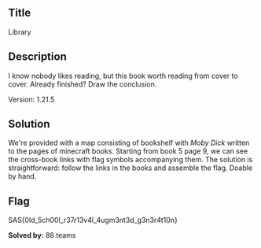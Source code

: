 ## Title
Library

## Description
I know nobody likes reading, but this book worth reading from cover to cover. Already finished? Draw the conclusion.

Version: 1.21.5

## Solution
We're provided with a map consisting of bookshelf with *Moby Dick* written to the pages of minecraft books. Starting from book 5 page 9, we can see the cross-book links with flag symbols accompanying them. The solution is straightforward: follow the links in the books and assemble the flag. Doable by hand.

## Flag
SAS{0ld_5ch00l_r37r13v4l_4ugm3nt3d_g3n3r4t10n}

**Solved by:** 88 teams